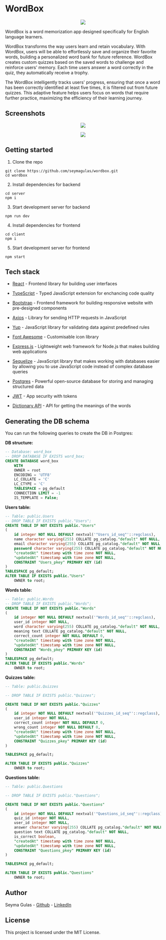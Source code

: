 # WordBox

<p align="center">
  <img src="images/wordbox-logo.png" />
</p>

WordBox is a word memorization app designed specifically for English language learners.

WordBox transforms the way users learn and retain vocabulary. With WordBox, users will be able to effortlessly save and organize their favorite words, building a personalized word bank for future reference. WordBox creates custom quizzes based on the saved words to challenge and reinforce users' memory. Each time users answer a word correctly in the quiz, they automatically receive a trophy.

The WordBox intelligently tracks users' progress, ensuring that once a word has been correctly identified at least five times, it is filtered out from future quizzes. This adaptive feature helps users focus on words that require further practice, maximizing the efficiency of their learning journey.

## Screenshots

<p align="center">
  <img src="images/set1.jpg" />
</p>
<p align="center">
  <img src="images/set2.jpg" />
</p>

## Getting started

1. Clone the repo
```
git clone https://github.com/seymagulas/wordbox.git
cd wordbox
```

2. Install dependencies for backend
```
cd server
npm i
```

3. Start development server for backend
```
npm run dev
```

4. Install dependencies for frontend
```
cd client
npm i
```

5. Start development server for frontend
```
npm start
```

## Tech stack

- [React](https://react.dev) - Frontend library for building user interfaces
- [TypeScript](https://www.typescriptlang.org) - Typed JavaScript extension for enchancing code quality
- [Bootstrap](https://getbootstrap.com) - Frontend framework for building responsive website with pre-designed components
- [Axios](https://axios-http.com/docs/intro) - Library for sending HTTP requests in JavaScript
- [Yup](https://github.com/jquense/yup) - JavaScript library for validating data against predefined rules
- [Font Awesome](https://fontawesome.com) - Customisable icon library

- [Express.js](https://expressjs.com) - Lightweight web framework for Node.js that makes building web applications
- [Sequelize](https://sequelize.org) - JavaScript library that makes working with databases easier by allowing you to use JavaScript code instead of complex database queries
- [Postgres](https://www.postgresql.org) - Powerful open-source database for storing and managing structured data

- [JWT](https://jwt.io) - App security with tokens

- [Dictionary API](https://dictionaryapi.dev) - API for getting the meanings of the words

## Generating the DB schema

You can run the following queries to create the DB in Postgres:

**DB structure:**
```sql
-- Database: word_box
-- DROP DATABASE IF EXISTS word_box;
CREATE DATABASE word_box
    WITH
    OWNER = root
    ENCODING = 'UTF8'
    LC_COLLATE = 'C'
    LC_CTYPE = 'C'
    TABLESPACE = pg_default
    CONNECTION LIMIT = -1
    IS_TEMPLATE = False;
```

**Users table:**
```sql
-- Table: public.Users
-- DROP TABLE IF EXISTS public."Users";
CREATE TABLE IF NOT EXISTS public."Users"
(
    id integer NOT NULL DEFAULT nextval('"Users_id_seq"'::regclass),
    name character varying(255) COLLATE pg_catalog."default" NOT NULL,
    email character varying(255) COLLATE pg_catalog."default" NOT NULL,
    password character varying(255) COLLATE pg_catalog."default" NOT NULL,
    "createdAt" timestamp with time zone NOT NULL,
    "updatedAt" timestamp with time zone NOT NULL,
    CONSTRAINT "Users_pkey" PRIMARY KEY (id)
)
TABLESPACE pg_default;
ALTER TABLE IF EXISTS public."Users"
    OWNER to root;
```

**Words table:**
```sql
-- Table: public.Words
-- DROP TABLE IF EXISTS public."Words";
CREATE TABLE IF NOT EXISTS public."Words"
(
    id integer NOT NULL DEFAULT nextval('"Words_id_seq"'::regclass),
    user_id integer NOT NULL,
    word character varying(255) COLLATE pg_catalog."default" NOT NULL,
    meaning text COLLATE pg_catalog."default" NOT NULL,
    correct_count integer NOT NULL DEFAULT 0,
    "createdAt" timestamp with time zone NOT NULL,
    "updatedAt" timestamp with time zone NOT NULL,
    CONSTRAINT "Words_pkey" PRIMARY KEY (id)
)
TABLESPACE pg_default;
ALTER TABLE IF EXISTS public."Words"
    OWNER to root;
```

**Quizzes table:**
```sql
-- Table: public.Quizzes

-- DROP TABLE IF EXISTS public."Quizzes";

CREATE TABLE IF NOT EXISTS public."Quizzes"
(
    id integer NOT NULL DEFAULT nextval('"Quizzes_id_seq"'::regclass),
    user_id integer NOT NULL,
    correct_count integer NOT NULL DEFAULT 0,
    wrong_count integer NOT NULL DEFAULT 0,
    "createdAt" timestamp with time zone NOT NULL,
    "updatedAt" timestamp with time zone NOT NULL,
    CONSTRAINT "Quizzes_pkey" PRIMARY KEY (id)
)

TABLESPACE pg_default;

ALTER TABLE IF EXISTS public."Quizzes"
    OWNER to root;
```

**Questions table:**
```sql
-- Table: public.Questions

-- DROP TABLE IF EXISTS public."Questions";

CREATE TABLE IF NOT EXISTS public."Questions"
(
    id integer NOT NULL DEFAULT nextval('"Questions_id_seq"'::regclass),
    quiz_id integer NOT NULL,
    user_id integer NOT NULL,
    answer character varying(255) COLLATE pg_catalog."default" NOT NULL,
    question text COLLATE pg_catalog."default" NOT NULL,
    is_correct boolean,
    "createdAt" timestamp with time zone NOT NULL,
    "updatedAt" timestamp with time zone NOT NULL,
    CONSTRAINT "Questions_pkey" PRIMARY KEY (id)
)

TABLESPACE pg_default;

ALTER TABLE IF EXISTS public."Questions"
    OWNER to root;
```

## Author

Seyma Gulas - [Github](https://github.com/seymagulas) - [LinkedIn](https://www.linkedin.com/in/seyma-gulas)

## License

This project is licensed under the MIT License.
